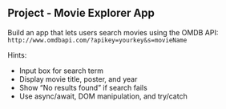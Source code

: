 ## Project - Movie Explorer App

Build an app that lets users search movies using the OMDB API:
`http://www.omdbapi.com/?apikey=yourkey&s=movieName`

Hints:

- Input box for search term
- Display movie title, poster, and year
- Show “No results found” if search fails
- Use async/await, DOM manipulation, and try/catch
